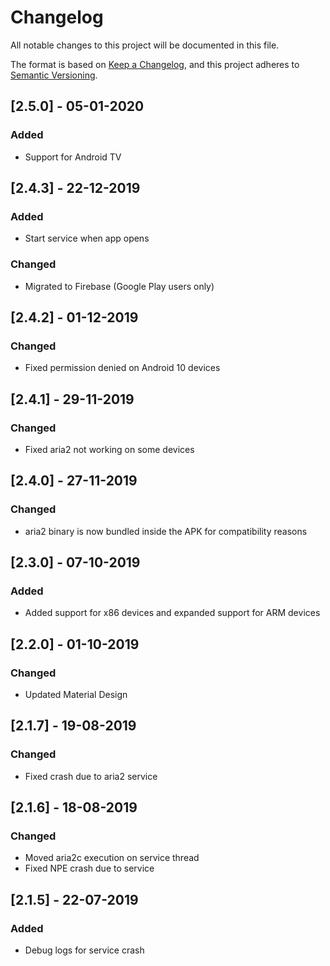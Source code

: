 # Changelog
All notable changes to this project will be documented in this file.

The format is based on [Keep a Changelog](https://keepachangelog.com/en/1.0.0/),
and this project adheres to [Semantic Versioning](https://semver.org/spec/v2.0.0.html).

## [2.5.0] - 05-01-2020
### Added
- Support for Android TV


## [2.4.3] - 22-12-2019
### Added
- Start service when app opens

### Changed
- Migrated to Firebase (Google Play users only)


## [2.4.2] - 01-12-2019
### Changed
- Fixed permission denied on Android 10 devices


## [2.4.1] - 29-11-2019
### Changed
- Fixed aria2 not working on some devices


## [2.4.0] - 27-11-2019
### Changed
- aria2 binary is now bundled inside the APK for compatibility reasons


## [2.3.0] - 07-10-2019
### Added
- Added support for x86 devices and expanded support for ARM devices


## [2.2.0] - 01-10-2019
### Changed
- Updated Material Design


## [2.1.7] - 19-08-2019
### Changed
- Fixed crash due to aria2 service


## [2.1.6] - 18-08-2019
### Changed
- Moved aria2c execution on service thread 
- Fixed NPE crash due to service


## [2.1.5] - 22-07-2019
### Added
- Debug logs for service crash